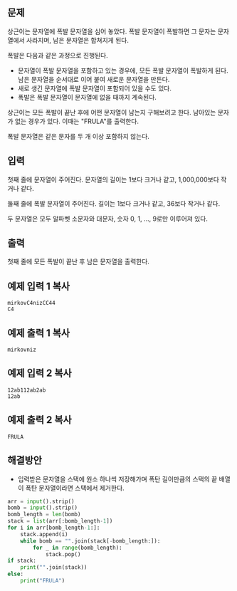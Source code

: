 ## 문제

상근이는 문자열에 폭발 문자열을 심어 놓았다. 폭발 문자열이 폭발하면 그 문자는 문자열에서 사라지며, 남은 문자열은 합쳐지게 된다.

폭발은 다음과 같은 과정으로 진행된다.

- 문자열이 폭발 문자열을 포함하고 있는 경우에, 모든 폭발 문자열이 폭발하게 된다. 남은 문자열을 순서대로 이어 붙여 새로운 문자열을 만든다.
- 새로 생긴 문자열에 폭발 문자열이 포함되어 있을 수도 있다.
- 폭발은 폭발 문자열이 문자열에 없을 때까지 계속된다.

상근이는 모든 폭발이 끝난 후에 어떤 문자열이 남는지 구해보려고 한다. 남아있는 문자가 없는 경우가 있다. 이때는 "FRULA"를 출력한다.

폭발 문자열은 같은 문자를 두 개 이상 포함하지 않는다.

## 입력

첫째 줄에 문자열이 주어진다. 문자열의 길이는 1보다 크거나 같고, 1,000,000보다 작거나 같다.

둘째 줄에 폭발 문자열이 주어진다. 길이는 1보다 크거나 같고, 36보다 작거나 같다.

두 문자열은 모두 알파벳 소문자와 대문자, 숫자 0, 1, ..., 9로만 이루어져 있다.

## 출력

첫째 줄에 모든 폭발이 끝난 후 남은 문자열을 출력한다.

## 예제 입력 1 복사

```
mirkovC4nizCC44
C4
```

## 예제 출력 1 복사

```
mirkovniz
```

## 예제 입력 2 복사

```
12ab112ab2ab
12ab
```

## 예제 출력 2 복사

```
FRULA
```

## 해결방안
- 입력받은 문자열을 스택에 원소 하나씩 저장해가며 폭탄 길이만큼의 스택의 끝 배열이 폭탄 문자열이라면 스택에서 제거한다.
```python
arr = input().strip()
bomb = input().strip()
bomb_length = len(bomb)
stack = list(arr[:bomb_length-1])
for i in arr[bomb_length-1:]:
    stack.append(i)
    while bomb == "".join(stack[-bomb_length:]):
        for _ in range(bomb_length):
            stack.pop()
if stack:
	print("".join(stack))
else:
	print("FRULA")
```
